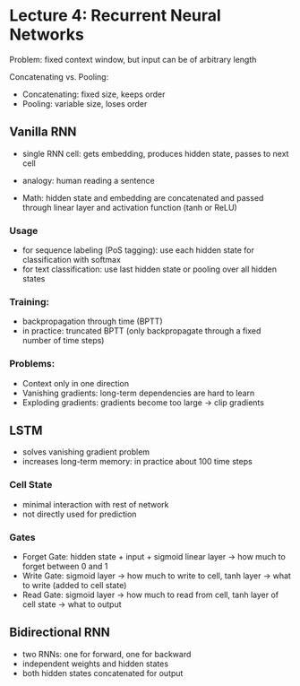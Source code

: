 # Lecture 4: Recurrent Neural Networks

Problem: fixed context window, but input can be of arbitrary length

Concatenating vs. Pooling:
- Concatenating: fixed size, keeps order
- Pooling: variable size, loses order

## Vanilla RNN
- single RNN cell: gets embedding, produces hidden state, passes to next cell
- analogy: human reading a sentence

- Math: hidden state and embedding are concatenated and passed through linear layer and activation function (tanh or ReLU)


### Usage
- for sequence labeling (PoS tagging): use each hidden state for classification with softmax
- for text classification: use last hidden state or pooling over all hidden states

### Training:
- backpropagation through time (BPTT)
- in practice: truncated BPTT (only backpropagate through a fixed number of time steps)

### Problems:
- Context only in one direction
- Vanishing gradients: long-term dependencies are hard to learn
- Exploding gradients: gradients become too large -> clip gradients

## LSTM
- solves vanishing gradient problem
- increases long-term memory: in practice about 100 time steps

### Cell State
- minimal interaction with rest of network
- not directly used for prediction

### Gates

- Forget Gate: hidden state + input + sigmoid linear layer -> how much to forget between 0 and 1
- Write Gate: sigmoid layer -> how much to write to cell, tanh layer -> what to write (added to cell state)
- Read Gate: sigmoid layer -> how much to read from cell, tanh layer of cell state -> what to output

## Bidirectional RNN
- two RNNs: one for forward, one for backward
- independent weights and hidden states
- both hidden states concatenated for output
